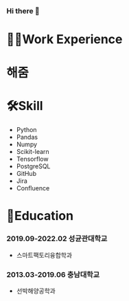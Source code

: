 ### Hi there 👋
# 🧑‍💻Work Experience
# 해줌
###

# 🛠Skill
* Python
* Pandas
* Numpy
* Scikit-learn
* Tensorflow
* PostgreSQL
* GitHub
* Jira
* Confluence   
# :school:Education
### 2019.09-2022.02 성균관대학교   
* 스마트팩토리융합학과
### 2013.03-2019.06 충남대학교   
* 선박해양공학과   

<!--
**ryukkt62/ryukkt62** is a ✨ _special_ ✨ repository because its `README.md` (this file) appears on your GitHub profile.

Here are some ideas to get you started:

- 🔭 I’m currently working on ...
- 🌱 I’m currently learning ...
- 👯 I’m looking to collaborate on ...
- 🤔 I’m looking for help with ...
- 💬 Ask me about ...
- 📫 How to reach me: ...
- 😄 Pronouns: ...
- ⚡ Fun fact: ...
-->
